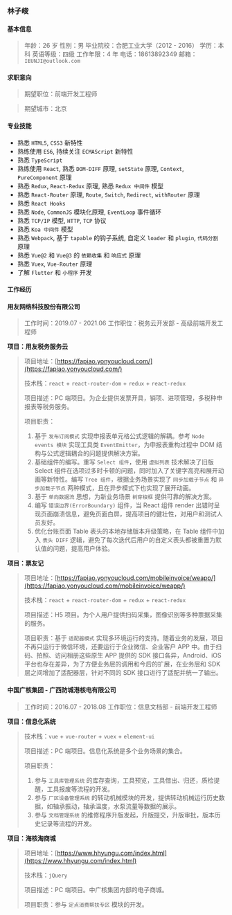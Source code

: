 ### 林子峻

#### 基本信息

> 年龄：26 岁
> 性别：男
> 毕业院校：合肥工业大学（2012 - 2016）
> 学历：本科
> 英语等级：四级
> 工作年限：4 年
> 电话：18613892349
> 邮箱：`IEUNJI@outlook.com`

#### 求职意向

> 期望职位：前端开发工程师

> 期望城市：北京

#### 专业技能

* 熟悉 `HTML5`, `CSS3` 新特性
* 熟练使用 `ES6`, 持续关注 `ECMAScript` 新特性
* 熟悉 `TypeScript`
* 熟练使用 `React`, 熟悉 `DOM-DIFF` 原理, `setState` 原理, `Context`, `PureComponent` 原理
* 熟悉 `Redux`, `React-Redux` 原理, 熟悉 `Redux 中间件` 模型
* 熟悉 `React-Router` 原理, `Route`, `Switch`, `Redirect`, `withRouter` 原理
* 熟悉 `React Hooks`
* 熟悉 `Node`, `CommonJS` 模块化原理, `EventLoop` 事件循环
* 熟悉 `TCP/IP` 模型, `HTTP`, `TCP` 协议
* 熟悉 `Koa 中间件` 模型
* 熟悉 `Webpack`, 基于 `tapable` 的钩子系统, 自定义 `loader` 和 `plugin`, `代码分割` 原理
* 熟悉 `Vue@2` 和 `Vue@3` 的 `依赖收集` 和 `响应式` 原理
* 熟悉 `Vuex`, `Vue-Router` 原理
* 了解 `Flutter` 和 `小程序` 开发

#### 工作经历

#### 用友网络科技股份有限公司

> 工作时间：2019.07 - 2021.06
> 工作职位：税务云开发部 - 高级前端开发工程师

**项目：用友税务服务云**

> 项目地址：[https://fapiao.yonyoucloud.com/](https://fapiao.yonyoucloud.com/)
> 
> 技术栈：`react` + `react-router-dom` + `redux` + `react-redux`
> 
> 项目描述：PC 端项目。为企业提供发票开具，销项、进项管理，多税种申报表等税务服务。
> 
> 项目职责：
> 1. 基于 `发布订阅模式` 实现申报表单元格公式逻辑的解耦。参考 `Node events 模块` 实现工具类 `EventEmitter`，为申报表重构过程中 DOM 结构与公式逻辑耦合的问题提供解决方案。
> 2. 基础组件的编写。重写 `Select 组件`，使用 `虚拟列表` 技术解决了旧版 Select 组件在选项过多时卡顿的问题，同时加入了关键字高亮和展开动画等新特性。编写 `Tree 组件`，根据业务场景实现了 `同步加载子节点` 和 `异步加载子节点` 两种模式，且在异步模式下也实现了展开动画。
> 3. 基于 `单向数据流` 思想，为新业务场景 `树穿梭框` 提供可靠的解决方案。
> 4. 编写 `错误边界(ErrorBoundary)` 组件，当 React 组件 render 出错时呈现页面崩溃信息，避免页面白屏，提高项目的健壮性，对用户和测试人员友好。
> 5. 优化台账页面 Table 表头的本地存储版本升级策略，在 Table 组件中加入 `表头 DIFF` 逻辑，避免了每次迭代后用户的自定义表头都被重置为默认值的问题，提高用户体验。

**项目：票友记**

> 项目地址：[https://fapiao.yonyoucloud.com/mobileinvoice/weapp/](https://fapiao.yonyoucloud.com/mobileinvoice/weapp/)
> 
> 技术栈：`react` + `react-router-dom` + `redux` + `react-redux`
> 
> 项目描述：H5 项目。为个人用户提供扫码采集，图像识别等多种票据采集的服务。
> 
> 项目职责：基于 `适配器模式` 实现多环境运行的支持。随着业务的发展，项目不再只运行于微信环境，还要运行于企业微信、企业客户 APP 中。由于扫码、拍照、访问相册这些原生 APP 提供的 SDK 接口各异，Android、iOS 平台也存在差异，为了方便业务层的调用和今后的扩展，在业务层和 SDK 层之间增加了适配器层，针对不同的 SDK 接口进行了适配并统一了输出。

#### 中国广核集团 - 广西防城港核电有限公司

> 工作时间：2016.07 - 2018.08
> 工作职位：信息文档部 - 前端开发工程师

**项目：信息化系统**

> 技术栈：`vue` + `vue-router` + `vuex` + `element-ui`
> 
> 项目描述：PC 端项目。信息化系统是多个业务场景的集合。
> 
> 项目职责：
> 1. 参与 `工具库管理系统` 的库存查询，工具预览，工具借出、归还，质检提醒，工具报废等流程的开发。
> 2. 参与 `厂区设备管理系统` 的转动机械模块的开发，提供转动机械运行历史数据，如轴承振动，轴承温度，水泵流量等数据的展示。
> 3. 参与 `文档管理系统` 的维修程序升版发起，升版提交，升版审批，版本历史记录等流程的开发。

**项目：海核淘商城**

> 项目地址：[https://www.hhyungu.com/index.html](https://www.hhyungu.com/index.html)
> 
> 技术栈：`jQuery`
> 
> 项目描述：PC 端项目。中广核集团内部的电子商城。
> 
> 项目职责：参与 `定点消费帮扶专区` 模块的开发。

